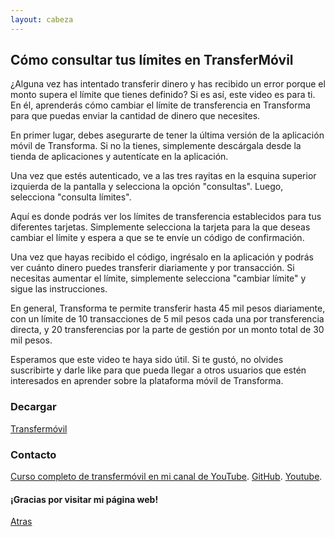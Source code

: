 ```yaml
---
layout: cabeza
---
```


## Cómo consultar tus límites en TransferMóvil

¿Alguna vez has intentado transferir dinero y has recibido un error porque el monto supera el límite que tienes definido? Si es así, este video es para ti. En él, aprenderás cómo cambiar el límite de transferencia en Transforma para que puedas enviar la cantidad de dinero que necesites.

En primer lugar, debes asegurarte de tener la última versión de la aplicación móvil de Transforma. Si no la tienes, simplemente descárgala desde la tienda de aplicaciones y autentícate en la aplicación.

Una vez que estés autenticado, ve a las tres rayitas en la esquina superior izquierda de la pantalla y selecciona la opción "consultas". Luego, selecciona "consulta límites".

Aquí es donde podrás ver los límites de transferencia establecidos para tus diferentes tarjetas. Simplemente selecciona la tarjeta para la que deseas cambiar el límite y espera a que se te envíe un código de confirmación.

Una vez que hayas recibido el código, ingrésalo en la aplicación y podrás ver cuánto dinero puedes transferir diariamente y por transacción. Si necesitas aumentar el límite, simplemente selecciona "cambiar límite" y sigue las instrucciones.

En general, Transforma te permite transferir hasta 45 mil pesos diariamente, con un límite de 10 transacciones de 5 mil pesos cada una por transferencia directa, y 20 transferencias por la parte de gestión por un monto total de 30 mil pesos.

Esperamos que este video te haya sido útil. Si te gustó, no olvides suscribirte y darle like para que pueda llegar a otros usuarios que estén interesados en aprender sobre la plataforma móvil de Transforma. 

### Decargar

[Transfermóvil](https://www.etecsa.cu/es/aplicaciones/transfermovil)

### Contacto

[Curso completo de transfermóvil en mi canal de YouTube](https://youtube.com/playlist?list=PL9Lgme4PR4XDbaGv87gfR5AupKot9yf5Z).
[GitHub](https://github.com/Infor-Mayo).
[Youtube](https://youtube.com/@Infor-Mayo).

#### ¡Gracias por visitar mi página web!

[Atras](./1-curso-completo-transfermovil.md) 
